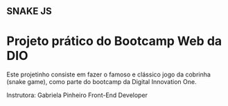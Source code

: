## SNAKE JS

# Projeto prático do Bootcamp Web da DIO

Este projetinho consiste em fazer o famoso e clássico jogo da cobrinha (snake game), como parte do bootcamp da Digital Innovation One.

Instrutora:
Gabriela Pinheiro
Front-End Developer

